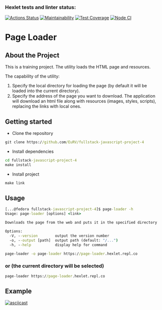 ### Hexlet tests and linter status:
[![Actions Status](https://github.com/EuRV/fullstack-javascript-project-4/workflows/hexlet-check/badge.svg)](https://github.com/EuRV/fullstack-javascript-project-4/actions)
[![Maintainability](https://api.codeclimate.com/v1/badges/479e9ff745f4c881dac1/maintainability)](https://codeclimate.com/github/EuRV/fullstack-javascript-project-4/maintainability)
[![Test Coverage](https://api.codeclimate.com/v1/badges/479e9ff745f4c881dac1/test_coverage)](https://codeclimate.com/github/EuRV/fullstack-javascript-project-4/test_coverage)
[![Node CI](https://github.com/EuRV/fullstack-javascript-project-4/actions/workflows/nodejs.yml/badge.svg)](https://github.com/EuRV/fullstack-javascript-project-4/actions/workflows/nodejs.yml)
# Page Loader
## About the Project
This is a training project. The utility loads the HTML page and resources.

The capability of the utility:
1) Specify the local directory for loading the page (by default it will be loaded into the current directory).
2) Specify the address of the page you want to download. The application will download an html file along with resources (images, styles, scripts), replacing the links with local ones.

## Getting started
- Clone the repository
```cmd
git clone https://github.com/EuRV/fullstack-javascript-project-4
```
- Install dependencies
```cmd
cd fullstack-javascript-project-4
make install
```
- Install project
```cmd
make link
```

## Usage
```cmd
[...@fedora fullstack-javascript-project-4]$ page-loader -h
Usage: page-loader [options] <link>

Downloads the page from the web and puts it in the specified directory

Options:
  -V, --version        output the version number
  -o, --output [path]  output path (default: "/...")
  -h, --help           display help for command
```
```cmd
page-loader -o page-loader https://page-loader.hexlet.repl.co
```
### or (the current directory will be selected)
```cmd
page-loader https://page-loader.hexlet.repl.co
```
## Example
[![asciicast](https://asciinema.org/a/kLRy5gv04bG9ogHH8u84uAiXU.svg)](https://asciinema.org/a/kLRy5gv04bG9ogHH8u84uAiXU)